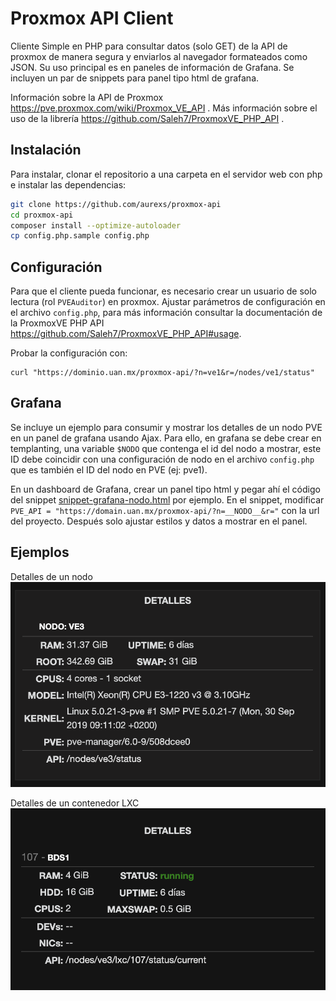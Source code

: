 # Proxmox API Client
Cliente Simple en PHP para consultar datos (solo GET) de la API de proxmox de manera segura y enviarlos al navegador formateados como JSON.
Su uso principal es en paneles de información de Grafana.
Se incluyen un par de snippets para panel tipo html de grafana.


Información sobre la API de Proxmox https://pve.proxmox.com/wiki/Proxmox_VE_API .
Más información sobre el uso de la librería https://github.com/Saleh7/ProxmoxVE_PHP_API .

## Instalación 
Para instalar, clonar el repositorio a una carpeta en el servidor web con php e instalar las dependencias:
```sh
git clone https://github.com/aurexs/proxmox-api
cd proxmox-api
composer install --optimize-autoloader
cp config.php.sample config.php
```

## Configuración
Para que el cliente pueda funcionar, es necesario crear un usuario de solo lectura (rol `PVEAuditor`) en proxmox.
Ajustar parámetros de configuración en el archivo `config.php`, para más información consultar la documentación de la ProxmoxVE PHP API https://github.com/Saleh7/ProxmoxVE_PHP_API#usage.

Probar la configuración con:
```
curl "https://dominio.uan.mx/proxmox-api/?n=ve1&r=/nodes/ve1/status"
```


## Grafana
Se incluye un ejemplo para consumir y mostrar los detalles de un nodo PVE en un panel de grafana usando Ajax. Para ello, en grafana se debe crear en templanting, una variable `$NODO` que contenga el id del nodo a mostrar, este ID debe coincidir con una configuración de nodo en el archivo `config.php` que es también el ID del nodo en PVE (ej: pve1).


En un dashboard de Grafana, crear un panel tipo html y pegar ahí el código del snippet [snippet-grafana-nodo.html](samples/snippet-grafana-nodo.html) por ejemplo.
En el snippet, modificar `PVE_API = "https://domain.uan.mx/proxmox-api/?n=__NODO__&r="` con la url del proyecto.
Después solo ajustar estilos y datos a mostrar en el panel.

## Ejemplos
Detalles de un nodo
![Node Details](samples/details-node.png)

Detalles de un contenedor LXC
![LXC Details](samples/details-lxc.png)